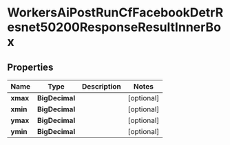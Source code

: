 

# WorkersAiPostRunCfFacebookDetrResnet50200ResponseResultInnerBox


## Properties

| Name | Type | Description | Notes |
|------------ | ------------- | ------------- | -------------|
|**xmax** | **BigDecimal** |  |  [optional] |
|**xmin** | **BigDecimal** |  |  [optional] |
|**ymax** | **BigDecimal** |  |  [optional] |
|**ymin** | **BigDecimal** |  |  [optional] |



